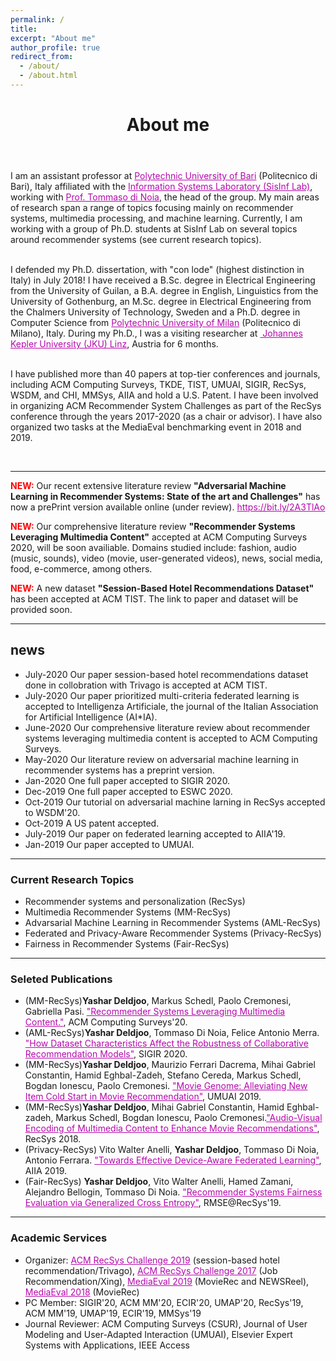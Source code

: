```yaml
---
permalink: /
title:
excerpt: "About me"
author_profile: true
redirect_from:
  - /about/
  - /about.html
---
```


<header class="post-header">
<h1 class="post-title">About me</h1>
</header>


<p> I am an assistant professor at  <a href="http://www.en.poliba.it/" target="\_blank" style="color: #B509AC">Polytechnic University of Bari</a> (Politecnico di Bari), Italy affiliated with the  <a href="http://sisinflab.poliba.it/research/" target="\_blank" style="color: #B509AC">Information Systems Laboratory (SisInf Lab)</a>, working with <a href="http://sisinflab.poliba.it/dinoia/" target="\_blank" style="color: #B509AC">Prof. Tommaso di Noia</a>, the head of the group. My main areas of research span a range of topics focusing mainly on recommender systems, multimedia processing, and machine learning. Currently, I am working with a group of Ph.D. students at SisInf Lab on several topics around recommender systems (see current research topics).<br><br> 

I defended my Ph.D. dissertation, with "con lode" (highest distinction in Italy) in July 2018! I have received a B.Sc. degree in Electrical Engineering from the University of Guilan, a B.A. degree in English, Linguistics from the University of Gothenburg, an M.Sc. degree in Electrical Engineering from the Chalmers University of Technology, Sweden and a Ph.D. degree in Computer Science from <a href="http://www.en.poliba.it/" target="\_blank" style="color: #B509AC">Polytechnic University of Milan</a> (Politecnico di Milano), Italy. During my Ph.D., I was a visiting researcher at <a href="https://www.jku.at/en/institute-of-computational-perception/" target="\_blank" style="color: #B509AC">  Johannes Kepler University (JKU) Linz</a>, Austria for 6 months.<br> <br> 

I have published more than 40 papers at top-tier conferences and journals, including ACM Computing Surveys, TKDE, TIST, UMUAI, SIGIR, RecSys, WSDM, and CHI, MMSys, AIIA and hold a U.S. Patent. I have been involved in organizing ACM Recommender System Challenges as part of the RecSys conference through the years 2017-2020 (as a chair or advisor). I have also organized two tasks at the MediaEval benchmarking event in 2018 and 2019.

<br> 
</p>

<hr/>
<p><span style="color:red"><b>NEW:</b></span> Our recent extensive literature review <strong> "Adversarial Machine Learning in Recommender Systems: State of the art and Challenges"</strong>  has now a prePrint version available online (under review). <a href="https://bit.ly/2A3TlAo" target="\_blank" style="color: #B509AC">https://bit.ly/2A3TlAo</a> 
</p>
<p><span style="color:red"><b>NEW:</b></span> Our comprehensive literature review <strong> "Recommender Systems Leveraging Multimedia Content"</strong>  accepted at ACM Computing Surveys 2020, will be soon availiable. Domains studied include: fashion, audio (music, sounds), video (movie, user-generated videos), news, social media, food, e-commerce, among others. 
</p>
<p><span style="color:red"><b>NEW:</b></span> A new dataset <strong> "Session-Based Hotel Recommendations Dataset"</strong>  has been accepted at ACM TIST. The link to paper and dataset will be provided soon.
</p>
<hr/>

<div class="news">
<h2>news</h2>
        <ul>
        <li><date>July-2020</date> Our paper session-based hotel recommendations dataset done in collobration with Trivago is accepted at ACM TIST.</li>
        <li><date>July-2020</date> Our paper prioritized multi-criteria federated learning is accepted to Intelligenza Artificiale, the journal of the Italian Association for Artificial Intelligence (AI*IA).</li>
        <li><date>June-2020</date> Our comprehensive literature review about recommender systems leveraging multimedia content is accepted to ACM Computing Surveys.</li>
        <li><date>May-2020</date> Our literature review on adversarial machine learning in recommender systems has a preprint version.</li>
        <li><date>Jan-2020</date> One full paper accepted to SIGIR 2020.</li>
        <li><date>Dec-2019</date> One full paper accepted to ESWC 2020.</li>
        <li><date>Oct-2019</date> Our tutorial on adversarial machine larning in RecSys accepted to WSDM'20.</li>
        <li><date>Oct-2019</date> A US patent accepted.</li>
        <li><date>July-2019</date> Our paper on federated learning accepted to AIIA'19.</li>
        <li><date>Jan-2019</date> Our paper accepted to UMUAI.</li>
        </ul>
</div>

<hr/>


<h3>Current Research Topics</h3>

<ul>
  <li> Recommender systems and personalization (RecSys) </li>
  <li> Multimedia Recommender Systems (MM-RecSys) </li>
  <li> Advarsarial Machine Learning in Recommender Systems (AML-RecSys) </li>
  <li> Federated and Privacy-Aware Recommender Systems (Privacy-RecSys)</li>
  <li> Fairness in Recommender Systems (Fair-RecSys)</li>
</ul>

<hr/>

<h3> Seleted Publications</h3>

<ul>
   <li> (MM-RecSys)<b>Yashar Deldjoo</b>, Markus Schedl, Paolo Cremonesi, Gabriella Pasi. <a href="" style="color: #B509AC">"Recommender Systems Leveraging Multimedia Content."</a>, ACM Computing Surveys'20.  </li>
   <li> (AML-RecSys)<b>Yashar Deldjoo</b>, Tommaso Di Noia, Felice Antonio Merra. <a href="" style="color: #B509AC">"How Dataset Characteristics Affect the Robustness of Collaborative Recommendation Models"</a>, SIGIR 2020.  </li>
   <li> (MM-RecSys)<b>Yashar Deldjoo</b>, Maurizio Ferrari Dacrema, Mihai Gabriel Constantin, Hamid Eghbal-Zadeh, Stefano Cereda, Markus Schedl, Bogdan Ionescu, Paolo Cremonesi. <a href="https://doi.org/10.1007/s11257-019-09221-y" style="color: #B509AC">"Movie Genome: Alleviating New Item Cold Start in Movie Recommendation"</a>, UMUAI 2019.  </li>
   <li> (MM-RecSys)<b>Yashar Deldjoo</b>, Mihai Gabriel Constantin, Hamid Eghbal-zadeh, Markus Schedl, Bogdan Ionescu, Paolo Cremonesi.<a href="https://doi.org/10.1145/3240323.3240407" style="color: #B509AC">"Audio-Visual Encoding of Multimedia Content to Enhance Movie Recommendations"</a>, RecSys 2018. </li>
  <li> (Privacy-RecSys) Vito Walter Anelli, <b>Yashar Deldjoo</b>, Tommaso Di Noia, Antonio Ferrara. <a href="https://arxiv.org/pdf/1908.07420.pdf" style="color: #B509AC">"Towards Effective Device-Aware Federated Learning"</a>, AIIA 2019.  </li>
   <li> (Fair-RecSys) <b>Yashar Deldjoo</b>, Vito Walter Anelli, Hamed Zamani, Alejandro Bellogin, Tommaso Di Noia. <a href="http://ceur-ws.org/Vol-2440/short3.pdf" style="color: #B509AC">"Recommender Systems Fairness Evaluation via Generalized Cross Entropy"</a>, RMSE@RecSys'19.  </li>
</ul>

<hr/>

<h3>Academic Services</h3>

<ul>
  <li> Organizer: <a href="https://recsys.acm.org/recsys19/" style="color: #B509AC">ACM RecSys Challenge 2019</a> (session-based hotel recommendation/Trivago), <a href="https://recsys.acm.org/recsys17/challenge/" style="color: #B509AC">ACM RecSys Challenge 2017</a> (Job Recommendation/Xing), <a href="http://www.multimediaeval.org/mediaeval2019/mmrecsys/" style="color: #B509AC">MediaEval 2019</a> (MovieRec and NEWSReel), <a href="http://www.multimediaeval.org/mediaeval2018/content4recsys/index.html" style="color: #B509AC">MediaEval 2018</a> (MovieRec)</li>
  <li> PC Member: SIGIR'20, ACM MM'20, ECIR'20, UMAP'20, RecSys'19, ACM MM'19, UMAP'19, ECIR'19, MMSys'19
  </li>
  <li> Journal Reviewer: ACM Computing Surveys (CSUR), Journal of User Modeling and User-Adapted Interaction (UMUAI), Elsevier Expert Systems with Applications, IEEE Access </li>
</ul>




